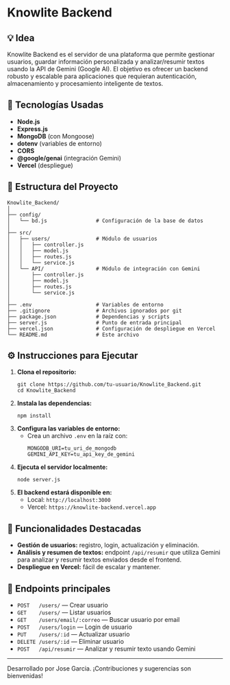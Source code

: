 # Knowlite Backend

## 💡 Idea
Knowlite Backend es el servidor de una plataforma que permite gestionar usuarios, guardar información personalizada y analizar/resumir textos usando la API de Gemini (Google AI). El objetivo es ofrecer un backend robusto y escalable para aplicaciones que requieran autenticación, almacenamiento y procesamiento inteligente de textos.

## 🚀 Tecnologías Usadas
- **Node.js**
- **Express.js**
- **MongoDB** (con Mongoose)
- **dotenv** (variables de entorno)
- **CORS**
- **@google/genai** (integración Gemini)
- **Vercel** (despliegue)

## 📁 Estructura del Proyecto
```
Knowlite_Backend/
│
├── config/
│   └── bd.js                # Configuración de la base de datos
│
├── src/
│   ├── users/               # Módulo de usuarios
│   │   ├── controller.js
│   │   ├── model.js
│   │   ├── routes.js
│   │   └── service.js
│   └── API/                 # Módulo de integración con Gemini
│       ├── controller.js
│       ├── model.js
│       ├── routes.js
│       └── service.js
│
├── .env                     # Variables de entorno
├── .gitignore               # Archivos ignorados por git
├── package.json             # Dependencias y scripts
├── server.js                # Punto de entrada principal
├── vercel.json              # Configuración de despliegue en Vercel
└── README.md                # Este archivo
```

## ⚙️ Instrucciones para Ejecutar
1. **Clona el repositorio:**
   ```
   git clone https://github.com/tu-usuario/Knowlite_Backend.git
   cd Knowlite_Backend
   ```
2. **Instala las dependencias:**
   ```
   npm install
   ```
3. **Configura las variables de entorno:**
   - Crea un archivo `.env` en la raíz con:
     ```
     MONGODB_URI=tu_uri_de_mongodb
     GEMINI_API_KEY=tu_api_key_de_gemini
     ```
4. **Ejecuta el servidor localmente:**
   ```
   node server.js
   ```
5. **El backend estará disponible en:**
   - Local: `http://localhost:3000`
   - Vercel: `https://knowlite-backend.vercel.app`

## 🌟 Funcionalidades Destacadas
- **Gestión de usuarios:** registro, login, actualización y eliminación.
- **Análisis y resumen de textos:** endpoint `/api/resumir` que utiliza Gemini para analizar y resumir textos enviados desde el frontend.
- **Despliegue en Vercel:** fácil de escalar y mantener.

## 📲 Endpoints principales
- `POST   /users/` — Crear usuario
- `GET    /users/` — Listar usuarios
- `GET    /users/email/:correo` — Buscar usuario por email
- `POST   /users/login` — Login de usuario
- `PUT    /users/:id` — Actualizar usuario
- `DELETE /users/:id` — Eliminar usuario
- `POST   /api/resumir` — Analizar y resumir texto usando Gemini

---

Desarrollado por Jose Garcia. ¡Contribuciones y sugerencias son bienvenidas!
